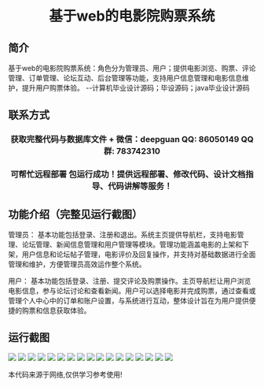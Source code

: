 <p><h1 align="center">基于web的电影院购票系统</h1></p>

## 简介
基于web的电影院购票系统：角色分为管理员、用户；提供电影浏览、购票、评论管理、订单管理、论坛互动、后台管理等功能，支持用户信息管理和电影信息维护，提升用户购票体验。    --计算机毕业设计源码；毕设源码；java毕业设计源码


## 联系方式
<p><h3 align="center">获取完整代码与数据库文件 + 微信：deepguan QQ: 86050149 QQ群: 783742310</h3></p>
<p><h3 align="center">可帮忙远程部署 包运行成功！提供远程部署、修改代码、设计文档指导、代码讲解等服务！</h3></p>

## 功能介绍（完整见运行截图）
管理员： 基本功能包括登录、注册和退出。系统主页提供导航栏，支持电影管理、论坛管理、新闻信息管理和用户管理等模块。管理功能涵盖电影的上架和下架，用户信息和论坛帖子管理，电影评价及回复操作，并支持对基础数据进行全面管理和维护，方便管理员高效运作整个系统。

用户： 基本功能包括登录、注册、提交评论及购票操作。主页导航栏让用户浏览电影信息，参与论坛讨论和查看新闻。用户可以选择电影并完成购票，通过查看或管理个人中心中的订单和账户设置，与系统进行互动，整体设计旨在为用户提供便捷的购票和信息获取体验。


## 运行截图
![](https://bs-1329754181.cos.ap-shanghai.myqcloud.com/spring/webCinemaTicketingSystem/img/001.jpg)
![](https://bs-1329754181.cos.ap-shanghai.myqcloud.com/spring/webCinemaTicketingSystem/img/002.jpg)
![](https://bs-1329754181.cos.ap-shanghai.myqcloud.com/spring/webCinemaTicketingSystem/img/003.jpg)
![](https://bs-1329754181.cos.ap-shanghai.myqcloud.com/spring/webCinemaTicketingSystem/img/004.jpg)
![](https://bs-1329754181.cos.ap-shanghai.myqcloud.com/spring/webCinemaTicketingSystem/img/005.jpg)
![](https://bs-1329754181.cos.ap-shanghai.myqcloud.com/spring/webCinemaTicketingSystem/img/006.jpg)
![](https://bs-1329754181.cos.ap-shanghai.myqcloud.com/spring/webCinemaTicketingSystem/img/007.jpg)
![](https://bs-1329754181.cos.ap-shanghai.myqcloud.com/spring/webCinemaTicketingSystem/img/008.jpg)
![](https://bs-1329754181.cos.ap-shanghai.myqcloud.com/spring/webCinemaTicketingSystem/img/009.jpg)
![](https://bs-1329754181.cos.ap-shanghai.myqcloud.com/spring/webCinemaTicketingSystem/img/010.jpg)
![](https://bs-1329754181.cos.ap-shanghai.myqcloud.com/spring/webCinemaTicketingSystem/img/011.jpg)
![](https://bs-1329754181.cos.ap-shanghai.myqcloud.com/spring/webCinemaTicketingSystem/img/012.jpg)
![](https://bs-1329754181.cos.ap-shanghai.myqcloud.com/spring/webCinemaTicketingSystem/img/013.jpg)
![](https://bs-1329754181.cos.ap-shanghai.myqcloud.com/spring/webCinemaTicketingSystem/img/014.jpg)
![](https://bs-1329754181.cos.ap-shanghai.myqcloud.com/spring/webCinemaTicketingSystem/img/015.jpg)
![](https://bs-1329754181.cos.ap-shanghai.myqcloud.com/spring/webCinemaTicketingSystem/img/016.jpg)
![](https://bs-1329754181.cos.ap-shanghai.myqcloud.com/spring/webCinemaTicketingSystem/img/017.jpg)

<p>本代码来源于网络,仅供学习参考使用!</p>
